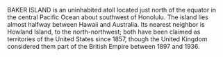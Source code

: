 BAKER ISLAND is an uninhabited atoll located just north of the equator in the central Pacific Ocean about southwest of Honolulu. The island lies almost halfway between Hawaii and Australia. Its nearest neighbor is Howland Island, to the north-northwest; both have been claimed as territories of the United States since 1857, though the United Kingdom considered them part of the British Empire between 1897 and 1936.
